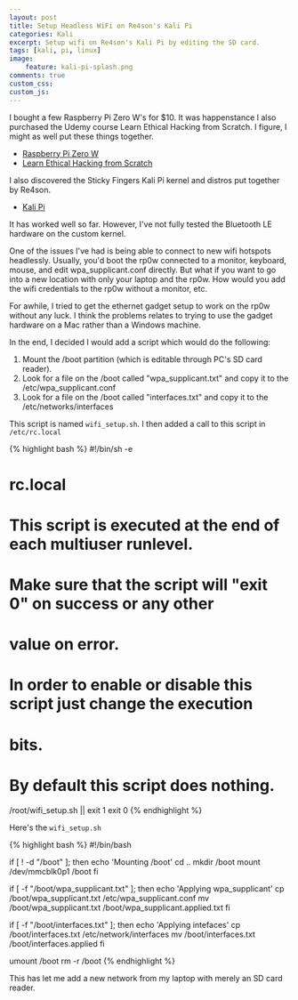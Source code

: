 ```yaml
---
layout: post
title: Setup Headless WiFi on Re4son's Kali Pi
categories: Kali
excerpt: Setup wifi on Re4son's Kali Pi by editing the SD card.
tags: [kali, pi, linux]
image: 
    feature: kali-pi-splash.png
comments: true
custom_css:
custom_js: 
---
```


I bought a few Raspberry Pi Zero W's for $10.  It was happenstance I also purchased the Udemy course Learn Ethical Hacking from Scratch.  I figure, I might as well put these things together.

* [Raspberry Pi Zero W](https://www.raspberrypi.org/products/raspberry-pi-zero-w/)
* [Learn Ethical Hacking from Scratch](https://www.udemy.com/learn-ethical-hacking-from-scratch/)

I also discovered the Sticky Fingers Kali Pi kernel and distros put together by Re4son.

* [Kali Pi](https://whitedome.com.au/re4son/sticky-fingers-kali-pi/)

It has worked well so far.  However, I've not fully tested the Bluetooth LE hardware on the custom kernel.

One of the issues I've had is being able to connect to new wifi hotspots headlessly.  Usually, you'd boot the rp0w connected to a monitor, keyboard, mouse, and edit wpa_supplicant.conf directly.  But what if you want to go into a new location with only your laptop and the rp0w.  How would you add the wifi credentials to the rp0w without a monitor, etc.

For awhile, I tried to get the ethernet gadget setup to work on the rp0w without any luck.  I think the problems relates to trying to use the gadget hardware on a Mac rather than a Windows machine.

In the end, I decided I would add a script which would do the following:

1. Mount the /boot partition (which is editable through PC's SD card reader).
2. Look for a file on the /boot called "wpa_supplicant.txt" and copy it to the /etc/wpa_supplicant.conf 
2. Look for a file on the /boot called "interfaces.txt" and copy it to the /etc/networks/interfaces

This script is named `wifi_setup.sh`.  I then added a call to this script in `/etc/rc.local`

{% highlight bash %}
#!/bin/sh -e
#
# rc.local
#
# This script is executed at the end of each multiuser runlevel.
# Make sure that the script will "exit 0" on success or any other
# value on error.
#
# In order to enable or disable this script just change the execution
# bits.
#
# By default this script does nothing.
/root/wifi_setup.sh || exit 1
exit 0
{% endhighlight %}

Here's the `wifi_setup.sh`

{% highlight bash %}
#!/bin/bash

if [ ! -d "/boot" ]; then
        echo 'Mounting /boot'
        cd ..
        mkdir /boot
        mount /dev/mmcblk0p1 /boot
fi

if [ -f "/boot/wpa_supplicant.txt" ]; then
        echo 'Applying wpa_supplicant'
        cp /boot/wpa_supplicant.txt /etc/wpa_supplicant.conf
        mv /boot/wpa_supplicant.txt /boot/wpa_supplicant.applied.txt
fi

if [ -f "/boot/interfaces.txt" ]; then
        echo 'Applying intefaces'
        cp /boot/interfaces.txt /etc/network/interfaces
        mv /boot/interfaces.txt /boot/interfaces.applied
fi

umount /boot
rm -r /boot
{% endhighlight %}

This has let me add a new network from my laptop with merely an SD card reader.